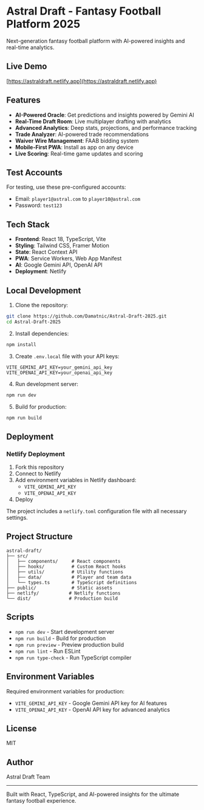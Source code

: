 # Astral Draft - Fantasy Football Platform 2025

Next-generation fantasy football platform with AI-powered insights and real-time analytics.

## Live Demo

[https://astraldraft.netlify.app](https://astraldraft.netlify.app)

## Features

- **AI-Powered Oracle**: Get predictions and insights powered by Gemini AI
- **Real-Time Draft Room**: Live multiplayer drafting with analytics
- **Advanced Analytics**: Deep stats, projections, and performance tracking
- **Trade Analyzer**: AI-powered trade recommendations
- **Waiver Wire Management**: FAAB bidding system
- **Mobile-First PWA**: Install as app on any device
- **Live Scoring**: Real-time game updates and scoring

## Test Accounts

For testing, use these pre-configured accounts:

- Email: `player1@astral.com` to `player10@astral.com`
- Password: `test123`

## Tech Stack

- **Frontend**: React 18, TypeScript, Vite
- **Styling**: Tailwind CSS, Framer Motion
- **State**: React Context API
- **PWA**: Service Workers, Web App Manifest
- **AI**: Google Gemini API, OpenAI API
- **Deployment**: Netlify

## Local Development

1. Clone the repository:
```bash
git clone https://github.com/Damatnic/Astral-Draft-2025.git
cd Astral-Draft-2025
```

2. Install dependencies:
```bash
npm install
```

3. Create `.env.local` file with your API keys:
```env
VITE_GEMINI_API_KEY=your_gemini_api_key
VITE_OPENAI_API_KEY=your_openai_api_key
```

4. Run development server:
```bash
npm run dev
```

5. Build for production:
```bash
npm run build
```

## Deployment

### Netlify Deployment

1. Fork this repository
2. Connect to Netlify
3. Add environment variables in Netlify dashboard:
   - `VITE_GEMINI_API_KEY`
   - `VITE_OPENAI_API_KEY`
4. Deploy

The project includes a `netlify.toml` configuration file with all necessary settings.

## Project Structure

```
astral-draft/
├── src/
│   ├── components/     # React components
│   ├── hooks/          # Custom React hooks
│   ├── utils/          # Utility functions
│   ├── data/           # Player and team data
│   └── types.ts        # TypeScript definitions
├── public/             # Static assets
├── netlify/           # Netlify functions
└── dist/              # Production build
```

## Scripts

- `npm run dev` - Start development server
- `npm run build` - Build for production
- `npm run preview` - Preview production build
- `npm run lint` - Run ESLint
- `npm run type-check` - Run TypeScript compiler

## Environment Variables

Required environment variables for production:

- `VITE_GEMINI_API_KEY` - Google Gemini API key for AI features
- `VITE_OPENAI_API_KEY` - OpenAI API key for advanced analytics

## License

MIT

## Author

Astral Draft Team

---

Built with React, TypeScript, and AI-powered insights for the ultimate fantasy football experience.